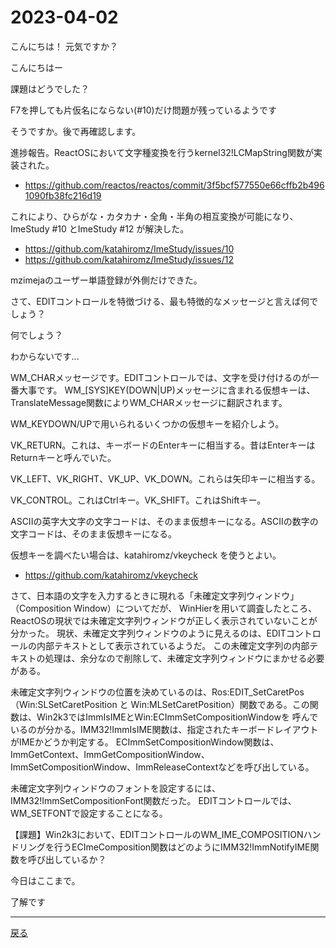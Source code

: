 # 2023-04-02

こんにちは！ 元気ですか？

こんにちはー

課題はどうでした？

F7を押しても片仮名にならない(#10)だけ問題が残っているようです

そうですか。後で再確認します。

進捗報告。ReactOSにおいて文字種変換を行うkernel32!LCMapString関数が実装された。

- https://github.com/reactos/reactos/commit/3f5bcf577550e66cffb2b4961090fb38fc216d19

これにより、ひらがな・カタカナ・全角・半角の相互変換が可能になり、ImeStudy #10 とImeStudy #12 が解決した。

- https://github.com/katahiromz/ImeStudy/issues/10
- https://github.com/katahiromz/ImeStudy/issues/12

mzimejaのユーザー単語登録が外側だけできた。

さて、EDITコントロールを特徴づける、最も特徴的なメッセージと言えば何でしょう？

何でしょう？

わからないです...

WM_CHARメッセージです。EDITコントロールでは、文字を受け付けるのが一番大事です。
WM_[SYS]KEY(DOWN|UP)メッセージに含まれる仮想キーは、TranslateMessage関数によりWM_CHARメッセージに翻訳されます。

WM_KEYDOWN/UPで用いられるいくつかの仮想キーを紹介しよう。

VK_RETURN。これは、キーボードのEnterキーに相当する。昔はEnterキーはReturnキーと呼んでいた。

VK_LEFT、VK_RIGHT、VK_UP、VK_DOWN。これらは矢印キーに相当する。

VK_CONTROL。これはCtrlキー。VK_SHIFT。これはShiftキー。

ASCIIの英字大文字の文字コードは、そのまま仮想キーになる。ASCIIの数字の文字コードは、そのまま仮想キーになる。

仮想キーを調べたい場合は、katahiromz/vkeycheck を使うとよい。

- https://github.com/katahiromz/vkeycheck

さて、日本語の文字を入力するときに現れる「未確定文字列ウィンドウ」（Composition Window）についてだが、
WinHierを用いて調査したところ、ReactOSの現状では未確定文字列ウィンドウが正しく表示されていないことが分かった。
現状、未確定文字列ウィンドウのように見えるのは、EDITコントロールの内部テキストとして表示されているようだ。
この未確定文字列の内部テキストの処理は、余分なので削除して、未確定文字列ウィンドウにまかせる必要がある。

未確定文字列ウィンドウの位置を決めているのは、Ros:EDIT_SetCaretPos（Win:SLSetCaretPosition と
Win:MLSetCaretPosition）関数である。この関数は、Win2k3ではImmIsIMEとWin:ECImmSetCompositionWindowを
呼んでいるのが分かる。IMM32!ImmIsIME関数は、指定されたキーボードレイアウトがIMEかどうか判定する。
ECImmSetCompositionWindow関数は、ImmGetContext、ImmGetCompositionWindow、
ImmSetCompositionWindow、ImmReleaseContextなどを呼び出している。

未確定文字列ウィンドウのフォントを設定するには、IMM32!ImmSetCompositionFont関数だった。
EDITコントロールでは、WM_SETFONTで設定することになる。

【課題】Win2k3において、EDITコントロールのWM_IME_COMPOSITIONハンドリングを行うECImeComposition関数はどのようにIMM32!ImmNotifyIME関数を呼び出しているか？

今日はここまで。

了解です

---

[戻る](2023-03-26.md)
